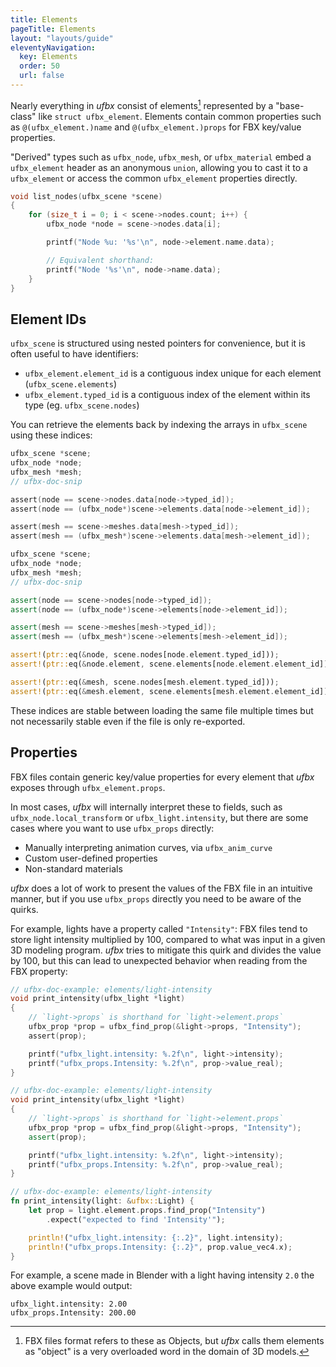 ```yaml
---
title: Elements
pageTitle: Elements
layout: "layouts/guide"
eleventyNavigation:
  key: Elements
  order: 50
  url: false
---
```


Nearly everything in *ufbx* consist of elements[^1] represented by a "base-class" like `struct ufbx_element`.
Elements contain common properties such as `@(ufbx_element.)name` and `@(ufbx_element.)props` for FBX key/value properties.

"Derived" types such as `ufbx_node`, `ufbx_mesh`, or `ufbx_material` embed a `ufbx_element` header as an anonymous `union`,
allowing you to cast it to a `ufbx_element` or access the common `ufbx_element` properties directly.

```c
void list_nodes(ufbx_scene *scene)
{
    for (size_t i = 0; i < scene->nodes.count; i++) {
        ufbx_node *node = scene->nodes.data[i];

        printf("Node %u: '%s'\n", node->element.name.data);

        // Equivalent shorthand:
        printf("Node '%s'\n", node->name.data);
    }
}
```

## Element IDs

`ufbx_scene` is structured using nested pointers for convenience, but it is often
useful to have identifiers:

* `ufbx_element.element_id` is a contiguous index unique for each element (`ufbx_scene.elements`)
* `ufbx_element.typed_id` is a contiguous index of the element within its type (eg. `ufbx_scene.nodes`)

You can retrieve the elements back by indexing the arrays in `ufbx_scene` using these indices:

```c
ufbx_scene *scene;
ufbx_node *node;
ufbx_mesh *mesh;
// ufbx-doc-snip

assert(node == scene->nodes.data[node->typed_id]);
assert(node == (ufbx_node*)scene->elements.data[node->element_id]);

assert(mesh == scene->meshes.data[mesh->typed_id]);
assert(mesh == (ufbx_mesh*)scene->elements.data[mesh->element_id]);
```

```cpp
ufbx_scene *scene;
ufbx_node *node;
ufbx_mesh *mesh;
// ufbx-doc-snip

assert(node == scene->nodes[node->typed_id]);
assert(node == (ufbx_node*)scene->elements[node->element_id]);

assert(mesh == scene->meshes[mesh->typed_id]);
assert(mesh == (ufbx_mesh*)scene->elements[mesh->element_id]);
```

```rust
assert!(ptr::eq(&node, scene.nodes[node.element.typed_id]));
assert!(ptr::eq(&node.element, scene.elements[node.element.element_id]));

assert!(ptr::eq(&mesh, scene.nodes[mesh.element.typed_id]));
assert!(ptr::eq(&mesh.element, scene.elements[mesh.element.element_id]));
```

These indices are stable between loading the same file multiple times but not necessarily stable even if the file is only re-exported.

## Properties

FBX files contain generic key/value properties for every element that *ufbx* exposes through `ufbx_element.props`.

In most cases, *ufbx* will internally interpret these to fields,
such as `ufbx_node.local_transform` or `ufbx_light.intensity`,
but there are some cases where you want to use `ufbx_props` directly:

* Manually interpreting animation curves, via `ufbx_anim_curve`
* Custom user-defined properties
* Non-standard materials

*ufbx* does a lot of work to present the values of the FBX file in an intuitive manner,
but if you use `ufbx_props` directly you need to be aware of the quirks.

For example, lights have a property called `"Intensity"`:
FBX files tend to store light intensity multiplied by 100,
compared to what was input in a given 3D modeling program.
*ufbx* tries to mitigate this quirk and divides the value by 100,
but this can lead to unexpected behavior when reading from the FBX property:

```c
// ufbx-doc-example: elements/light-intensity
void print_intensity(ufbx_light *light)
{
    // `light->props` is shorthand for `light->element.props`
    ufbx_prop *prop = ufbx_find_prop(&light->props, "Intensity");
    assert(prop);

    printf("ufbx_light.intensity: %.2f\n", light->intensity);
    printf("ufbx_props.Intensity: %.2f\n", prop->value_real);
}
```

```cpp
// ufbx-doc-example: elements/light-intensity
void print_intensity(ufbx_light *light)
{
    // `light->props` is shorthand for `light->element.props`
    ufbx_prop *prop = ufbx_find_prop(&light->props, "Intensity");
    assert(prop);

    printf("ufbx_light.intensity: %.2f\n", light->intensity);
    printf("ufbx_props.Intensity: %.2f\n", prop->value_real);
}
```

```rust
// ufbx-doc-example: elements/light-intensity
fn print_intensity(light: &ufbx::Light) {
    let prop = light.element.props.find_prop("Intensity")
        .expect("expected to find 'Intensity'");

    println!("ufbx_light.intensity: {:.2}", light.intensity);
    println!("ufbx_props.Intensity: {:.2}", prop.value_vec4.x);
}
```

For example, a scene made in Blender with a light having intensity `2.0` the above example would output:

```
ufbx_light.intensity: 2.00
ufbx_props.Intensity: 200.00
```

[^1]: FBX files format refers to these as Objects, but *ufbx* calls them elements as "object" is a very overloaded word in the domain of 3D models.
